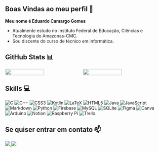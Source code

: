 ## Boas Vindas ao meu perfil 💓

**Meu nome é Eduardo Camargo Gomes**

- Atualmente estudo no Instituto Federal de Educação, Ciências e Tecnologia do Amazonas-CMC.
- Sou discente do curso de técnico em informática.

## GitHub Stats 📊

<div style="display: flex;">
    <img src="https://github-readme-stats.vercel.app/api?username=Eduardo-Camargo-Gomes&theme=dracula&hide_border=false" style="width: 50%;" />
    <img src="https://github-readme-streak-stats.herokuapp.com/?user=Eduardo-Camargo-Gomes&theme=dracula&hide_border=false" style="width: 50%;" />
</div>






## Skills 💻

![C](https://img.shields.io/badge/c-%2300599c.svg?style=for-the-badge&logo=c&logoColor=white) ![C++](https://img.shields.io/badge/c++-%2300599c.svg?style=for-the-badge&logo=c%2B%2B&logoColor=white) ![CSS3](https://img.shields.io/badge/css3-%231572b6.svg?style=for-the-badge&logo=css3&logoColor=white) ![Kotlin](https://img.shields.io/badge/kotlin-%230095d5.svg?style=for-the-badge&logo=kotlin&logoColor=white) ![LaTeX](https://img.shields.io/badge/latex-%23008080.svg?style=for-the-badge&logo=latex&logoColor=white) ![HTML5](https://img.shields.io/badge/html5-%23e34f26.svg?style=for-the-badge&logo=html5&logoColor=white) ![Java](https://img.shields.io/badge/java-%23c51a4a.svg?style=for-the-badge&logo=java&logoColor=white) ![JavaScript](https://img.shields.io/badge/javascript-%23f7df1e.svg?style=for-the-badge&logo=javascript&logoColor=black) ![Markdown](https://img.shields.io/badge/markdown-%23000000.svg?style=for-the-badge&logo=markdown&logoColor=white) ![Python](https://img.shields.io/badge/python-%233776ab.svg?style=for-the-badge&logo=python&logoColor=white) ![Firebase](https://img.shields.io/badge/firebase-%23ffca28.svg?style=for-the-badge&logo=firebase&logoColor=black) ![MySQL](https://img.shields.io/badge/mysql-%234479a1.svg?style=for-the-badge&logo=mysql&logoColor=white) ![SQLite](https://img.shields.io/badge/sqlite-%23003b57.svg?style=for-the-badge&logo=sqlite&logoColor=white) ![Figma](https://img.shields.io/badge/figma-%23f24e1e.svg?style=for-the-badge&logo=figma&logoColor=white) ![Canva](https://img.shields.io/badge/Canva-%23000000.svg?style=for-the-badge&logo=Canva&logoColor=white) ![Arduino](https://img.shields.io/badge/-Arduino-%2300979d?style=for-the-badge&logo=Arduino&logoColor=white) ![Notion](https://img.shields.io/badge/Notion-%23000000.svg?style=for-the-badge&logo=notion&logoColor=white) ![Raspberry Pi](https://img.shields.io/badge/-RaspberryPi-%23c51a4a?style=for-the-badge&logo=Raspberry-Pi&logoColor=white) ![Trello](https://img.shields.io/badge/Trello-%23026aa7.svg?style=for-the-badge&logo=Trello&logoColor=white)

## Se quiser entrar em contato 📫

<div>
    <a href="https://instagram.com/edu_c.g" target="_blank">
        <img loading="lazy" src="https://img.shields.io/badge/-Instagram-%23e4405f?style=for-the-badge&logo=instagram&logoColor=white" target="_blank">
    </a>
    <a href="mailto:edu.c.gomes.04@gmail.com">
        <img loading="lazy" src="https://img.shields.io/badge/Gmail-%23d14836?style=for-the-badge&logo=gmail&logoColor=white" target="_blank">
    </a>
</div>




